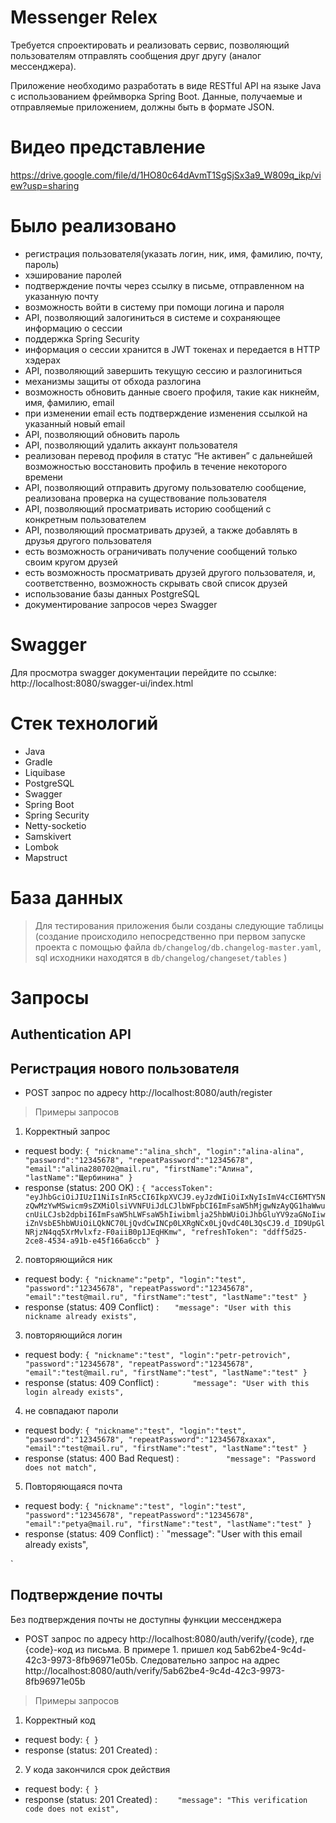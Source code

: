 # Messenger Relex
Требуется спроектировать и реализовать сервис, позволяющий пользователям отправлять сообщения друг другу (аналог мессенджера).

Приложение необходимо разработать в виде RESTful API на языке Java с использованием фреймворка Spring Boot. Данные, получаемые и отправляемые приложением, должны быть в формате JSON.

# Видео представление

https://drive.google.com/file/d/1HO80c64dAvmT1SgSjSx3a9_W809q_ikp/view?usp=sharing

# Было реализовано
- регистрация пользователя(указать логин, ник, имя, фамилию, почту, пароль)
- хэширование паролей
- подтверждение почты через ссылку  в письме, отправленном на указанную почту
- возможность войти в систему при помощи логина и пароля
- API, позволяющий залогиниться в системе и сохраняющее информацию о сессии
- поддержка Spring Security
- информация о сессии хранится в JWT токенах и передается в HTTP хэдерах
- API, позволяющий завершить текущую сессию и разлогиниться
- механизмы защиты от обхода разлогина
- возможность обновить данные своего профиля, такие как никнейм, имя, фамилию, email
- при изменении email есть подтверждение изменения ссылкой на указанный новый email
- API, позволяющий обновить пароль
- API, позволяющий удалить аккаунт пользователя
- реализован перевод профиля в статус “Не активен” с дальнейшей возможностью восстановить профиль в течение некоторого времени
- API, позволяющий отправить другому пользователю сообщение, реализована проверка на существование пользователя
- API, позволяющий просматривать историю сообщений с конкретным пользователем
- API, позволяющий просматривать друзей, а также добавлять в друзья другого пользователя
- есть возможность ограничивать получение сообщений только своим кругом друзей
- есть возможность просматривать друзей другого пользователя, и, соответственно, возможность скрывать свой список друзей
- использование базы данных PostgreSQL
- документирование запросов через Swagger

# Swagger
Для просмотра swagger документации перейдите по ссылке: http://localhost:8080/swagger-ui/index.html

# Стек технологий
- Java
- Gradle
- Liquibase
- PostgreSQL
- Swagger
- Spring Boot
- Spring Security
- Netty-socketio
- Samskivert
- Lombok
- Mapstruct

# База данных
> Для тестирования приложения были созданы следующие таблицы (создание происходило непосредственно при первом запуске проекта с помощью файла `db/changelog/db.changelog-master.yaml`, sql исходники находятся в `db/changelog/changeset/tables` )


# Запросы
## Authentication API
## Регистрация нового пользователя
- POST запрос по адресу http://localhost:8080/auth/register
> Примеры запросов
1. Корректный запрос
- request body:
  `{
  "nickname":"alina_shch",
  "login":"alina-alina",
  "password":"12345678",
  "repeatPassword":"12345678",
  "email":"alina280702@mail.ru",
  "firstName":"Алина",
  "lastName":"Щербинина"
  }`
- response (status: 200 OK) :
  `{
  "accessToken": "eyJhbGciOiJIUzI1NiIsInR5cCI6IkpXVCJ9.eyJzdWIiOiIxNyIsImV4cCI6MTY5NzQwMzYwMSwicm9sZXMiOlsiVVNFUiJdLCJlbWFpbCI6ImFsaW5hMjgwNzAyQG1haWwucnUiLCJsb2dpbiI6ImFsaW5hLWFsaW5hIiwibmlja25hbWUiOiJhbGluYV9zaGNoIiwiZnVsbE5hbWUiOiLQkNC70LjQvdCwINCp0LXRgNCx0LjQvdC40L3QsCJ9.d_ID9UpGlNRjzN4qq5XrMvlxfz-F0aiiB0p1JEqHKmw",
  "refreshToken": "ddff5d25-2ce8-4534-a91b-e45f166a6ccb"
  }`

2. повторяющийся ник
- request body:
  `{
  "nickname":"petp",
  "login":"test",
  "password":"12345678",
  "repeatPassword":"12345678",
  "email":"test@mail.ru",
  "firstName":"test",
  "lastName":"test"
  }`
- response (status: 409 Conflict) :
  `    "message": "User with this nickname already exists",
  `
3. повторяющийся логин
- request body:
  `{
  "nickname":"test",
  "login":"petr-petrovich",
  "password":"12345678",
  "repeatPassword":"12345678",
  "email":"test@mail.ru",
  "firstName":"test",
  "lastName":"test"
  }`
- response (status: 409 Conflict) :
  `        "message": "User with this login already exists",
  `
4. не совпадают пароли
- request body:
  `{
  "nickname":"test",
  "login":"test",
  "password":"12345678",
  "repeatPassword":"12345678xaxax",
  "email":"test@mail.ru",
  "firstName":"test",
  "lastName":"test"
  }`
- response (status: 400 Bad Request) :
  `           "message": "Password does not match",
  `
5. Повторяющаяся почта
- request body:
  `{
  "nickname":"test",
  "login":"test",
  "password":"12345678",
  "repeatPassword":"12345678",
  "email":"petya@mail.ru",
  "firstName":"test",
  "lastName":"test"
  }`
- response (status: 409 Conflict) :
  `               "message": "User with this email already exists",

`
## Подтверждение почты
Без подтверждения почты не доступны функции мессенджера
- POST запрос по адресу http://localhost:8080/auth/verify/{code}, где {code}-код из письма.
  В примере 1. пришел код  5ab62be4-9c4d-42c3-9973-8fb96971e05b. Следовательно запрос на адрес http://localhost:8080/auth/verify/5ab62be4-9c4d-42c3-9973-8fb96971e05b
> Примеры запросов

1. Корректный код
- request body:
  `{
  }`
- response (status: 201 Created) :
  ` `
2. У кода закончился срок действия
- request body:
  `{
  }`
- response (status: 201 Created) :
  `     "message": "This verification code does not exist",
  `




